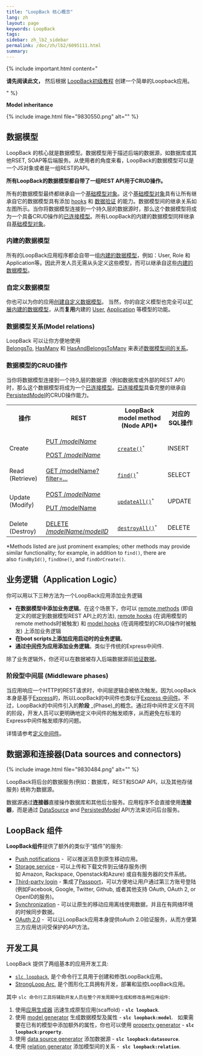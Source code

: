 ```yaml
---
title: "LoopBack 核心概念"
lang: zh
layout: page
keywords: LoopBack
tags:
sidebar: zh_lb2_sidebar
permalink: /doc/zh/lb2/6095111.html
summary:
---
```


{% include important.html content="

**请先阅读此文，** 然后根据 [LoopBack初级教程](/doc/zh/lb2/6095006.html) 创建一个简单的Loopback应用。

" %}

**Model inheritance** 

{% include image.html file="9830550.png" alt="" %}

## 数据模型

LoopBack 的核心就是数据模型。数据模型用于描述后端的数据源，如数据库或其他RSET, SOAP等后端服务。从使用者的角度来看，LoopBack的数据模型可以是一个JS对象或者是一组REST的API。

**所有LoopBack的数据模型都自带了一组REST API用于CRUD操作。**

所有的数据模型最终都继承自一个[基础模型对象](/doc/{{page.lang}}/lb2/Basic-model-object.html)。这个[基础模型对象](/doc/{{page.lang}}/lb2/Basic-model-object.html)具有让所有继承自它的数据模型具有添加 [hooks](http://docs.strongloop.com/display/LB/Model+hooks) 和 [数据验证](/doc/{{page.lang}}/lb2/Validating-model-data.html) 的能力。数据模型间的继承关系如左图所示。当你将数据模型连接到一个持久层的数据源时，那么这个数据模型将成为一个具备CRUD操作的[已连接模型](/doc/{{page.lang}}/lb2/Connected-model-class.html)。所有LoopBack的内建的数据模型同样继承自[基础模型对象](/doc/{{page.lang}}/lb2/Basic-model-object.html)。

### 内建的数据模型

所有的LoopBack应用程序都会自带一组[内建的数据模型](http://docs.strongloop.com/display/LB/Using+built-in+models)，例如：User, Role 和 Application等。因此开发人员无需从头定义这些模型，而可以继承自这些[内建的数据模型](http://docs.strongloop.com/display/LB/Using+built-in+models)。

### 自定义数据模型

你也可以为你的应用[创建自定义数据模型](http://docs.strongloop.com/display/LB/Creating+models)。 当然，你的自定义模型也完全可以[扩展内建的数据模型](http://docs.strongloop.com/display/LB/Extending+built-in+models)，从而**复用**内建的 [User](/doc/{{page.lang}}/lb2/User.html), [Application](/doc/{{page.lang}}/lb2/Application.html) 等模型的功能。

### 数据模型关系(Model relations)

LoopBack 可以让你方便地使用[BelongsTo](/doc/{{page.lang}}/lb2/BelongsTo-relations.html), [HasMany](/doc/{{page.lang}}/lb2/HasMany-relations.html) 和 [HasAndBelongsToMany](/doc/{{page.lang}}/lb2/HasAndBelongsToMany-relations.html) 来表述[数据模型间的关系](/doc/{{page.lang}}/lb2/Creating-model-relations.html)。

### 数据模型的CRUD操作

当你将数据模型连接到一个持久层的数据源（例如数据库或外部的REST API）时，那么这个数据模型将成为一个[已连接模型](/doc/{{page.lang}}/lb2/Connected-model-class.html)。[已连接模型](/doc/{{page.lang}}/lb2/Connected-model-class.html)具备完整的继承自[PersistedModel](http://apidocs.strongloop.com/loopback/#persistedmodel)的CRUD操作能力。

<table>
  <tbody>
    <tr>
      <th>操作</th>
      <th>REST</th>
      <th>LoopBack model method<br>(Node API)*</th>
      <th>对应的SQL操作</th>
    </tr>
    <tr>
      <td>Create</td>
      <td>
        <p><a href="/doc/{{page.lang}}/lb2/PersistedModel-REST-API.html#PersistedModelRESTAPI-Createmodelinstance">PUT /<em>modelName</em></a></p>
        <p><a href="/doc/{{page.lang}}/lb2/PersistedModel-REST-API.html#PersistedModelRESTAPI-Update/insertinstance">POST /<em>modelName</em></a></p>
      </td>
      <td><code><a href="http://apidocs.strongloop.com/loopback/#persistedmodel-create" class="external-link" rel="nofollow">create()</a><sup>*</sup></code></td>
      <td>INSERT</td>
    </tr>
    <tr>
      <td>Read (Retrieve)</td>
      <td><a href="/doc/{{page.lang}}/lb2/PersistedModel-REST-API.html#PersistedModelRESTAPI-Findmatchinginstances">GET /modelName?filter=...</a></td>
      <td><code><a href="http://apidocs.strongloop.com/loopback/#persistedmodel-find" class="external-link" rel="nofollow">find()</a><sup>*</sup></code></td>
      <td>SELECT</td>
    </tr>
    <tr>
      <td>Update (Modify)</td>
      <td>
        <p><a href="/doc/{{page.lang}}/lb2/PersistedModel-REST-API.html#PersistedModelRESTAPI-Update/insertinstance">POST /<em>modelName</em></a>&nbsp;</p>
        <p><a href="/doc/{{page.lang}}/lb2/PersistedModel-REST-API.html#PersistedModelRESTAPI-Updatemodelinstanceattributes">PUT /modelName</a></p>
      </td>
      <td><code><a href="http://apidocs.strongloop.com/loopback/#persistedmodel-updateall" class="external-link" rel="nofollow">updateAll()</a><sup>*</sup></code></td>
      <td>UPDATE</td>
    </tr>
    <tr>
      <td>Delete (Destroy)</td>
      <td><a href="/doc/{{page.lang}}/lb2/PersistedModel-REST-API.html#PersistedModelRESTAPI-Deletemodelinstance">DELETE /<em>modelName</em>/<em>modelID</em></a></td>
      <td><code><a href="http://apidocs.strongloop.com/loopback/#persistedmodel-destroyall" class="external-link" rel="nofollow">destroyAll()</a><sup>*</sup></code></td>
      <td>DELETE</td>
    </tr>
  </tbody>
</table>

*Methods listed are just prominent examples; other methods may provide similar functionality; for example, in addition to `find()`, there are also `findById()`, `findOne()`, and `findOrCreate()`. 

## 业务逻辑（Application Logic）

你可以用以下三种方法为一个LoopBack应用添加业务逻辑

*   **在数据模型中添加业务逻辑**。在这个场景下，你可以 [remote methods](/doc/{{page.lang}}/lb2/6095040.html) (即自定义的绑定到数据模型REST API上的方法), [remote hooks](/doc/{{page.lang}}/lb2/6095041.html) (在调用模型的remote methods时被触发) 和 [model hooks](/doc/{{page.lang}}/lb2/6095042.html) (在调用模型的CRUD操作时被触发) 上添加业务逻辑
*   **在boot scripts上添加应用启动时的业务逻辑**。
*   **通过[中间件](/doc/{{page.lang}}/lb2/Defining-middleware.html)为应用添加业务逻辑**。类似于传统的Express中间件.

除了业务逻辑外，你还可以在数据被存入后端数据源前[验证数据](/doc/{{page.lang}}/lb2/Validating-model-data.html)。 

### 阶段型中间层 (Middleware phases)

当应用响应一个HTTP的REST请求时，中间层逻辑会被依次触发。因为LoopBack本身是基于[Express](http://expressjs.com/)的，所以LoopBack的中间件也类似于[Express 中间件](http://expressjs.com/api.html#middleware)。不过，LoopBack的中间件引入的**阶段** _(Phase)_的概念。通过将中间件定义在不同的阶段，开发人员可以更明确地定义中间件的触发顺序，从而避免在标准的Express中间件触发顺序的问题。

详情请参考[定义中间件](/doc/{{page.lang}}/lb2/Defining-middleware.html)。

## 数据源和连接器(Data sources and connectors)

{% include image.html file="9830484.png" alt="" %}

LoopBack将后台的数据服务(例如：数据库，REST和SOAP API，以及其他存储服务) 统称为数据源。

数据源通过**连接器**直接操作数据库和其他后台服务。应用程序不会直接使用**连接器**，而是通过 [DataSource](http://apidocs.strongloop.com/loopback-datasource-juggler/#datasource-new-datasourcename-settings) and [PersistedModel](http://apidocs.strongloop.com/loopback/#persistedmodel) API方法来访问后台服务。

## LoopBack 组件

**LoopBack组件**提供了额外的类似于“插件”的服务:

*   [Push notifications](http://docs.strongloop.com/display/LB/Push+notifications) -  可以推送消息到原生移动应用。
*   [Storage service](http://docs.strongloop.com/display/LB/Storage+service) - 可以上传和下载文件到云储存服务(例如 Amazon, Rackspace, Openstack和Azure) 或自有服务器的文件系统。
*   [Third-party login](http://docs.strongloop.com/display/LB/Third-party+login) - 集成了[Passport](http://passportjs.org/)，可以方便地让用户通过第三方账号登陆(例如Facebook, Google, Twitter, Github, 或者其他支持 OAuth, OAuth 2, or OpenID的服务)。
*   [Synchronization](http://docs.strongloop.com/display/LB/Synchronization) - 可以让原生的移动应用离线使用数据，并且在有网络环境的时候同步数据。
*   [OAuth 2.0](http://docs.strongloop.com/display/LB/OAuth+2.0) -  可以让LoopBack应用本身提供oAuth 2.0验证服务，从而方便第三方应用访问受保护的API方法。

## 开发工具

LoopBack 提供了两组基本的应用开发工具:

*   [`slc loopback`](/doc/{{page.lang}}/lb2/6095063.html), 是个命令行工具用于创建和修改LoopBack应用。
*   [StrongLoop Arc](https://docs.strongloop.com/display/ARC/StrongLoop+Arc), 是个图形化工具拥有开发，部署和监控LoopBack应用。

其中 `slc 命令行工具将辅助开发人员在整个开发周期中生成和修改各种应用组件`:

1.  使用[应用生成器](/doc/{{page.lang}}/lb2/Application-generator.html) 迅速生成原型应用(scaffold) - **`slc loopback`**.
2.  使用 [model generator](/doc/{{page.lang}}/lb2/Model-generator.html) 生成数据模型及属性 - **`slc loopback:model`**.  
    如果需要在已有的模型中添加额外的属性，你也可以使用 [property generator](/doc/{{page.lang}}/lb2/Property-generator.html) - **`slc loopback:property`**. 
3.  使用 [data source generator](/doc/{{page.lang}}/lb2/Data-source-generator.html) 添加数据源 - **`slc loopback:datasource`**.
4.  使用 [relation generator](/doc/{{page.lang}}/lb2/Relation-generator.html) 添加模型间的关系 -  **`slc loopback:relation`**.
